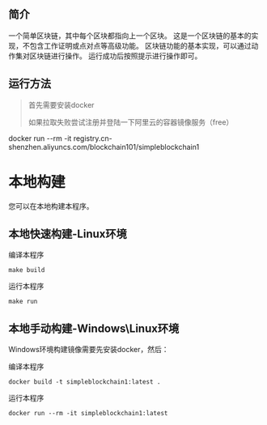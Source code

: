 ## 简介
一个简单区块链，其中每个区块都指向上一个区块。
这是一个区块链的基本的实现，不包含工作证明或点对点等高级功能。
区块链功能的基本实现，可以通过动作集对区块链进行操作。
运行成功后按照提示进行操作即可。
##  运行方法

> 首先需要安装docker
>
> 如果拉取失败尝试注册并登陆一下阿里云的容器镜像服务（free）

docker run --rm -it registry.cn-shenzhen.aliyuncs.com/blockchain101/simpleblockchain1

# 本地构建

您可以在本地构建本程序。

## 本地快速构建-Linux环境

编译本程序
```shell script
make build
```

运行本程序
```shell script
make run
```

## 本地手动构建-Windows\Linux环境

Windows环境构建镜像需要先安装docker，然后：

编译本程序
```shell script
docker build -t simpleblockchain1:latest .
```
运行本程序
```shell script
docker run --rm -it simpleblockchain1:latest
```